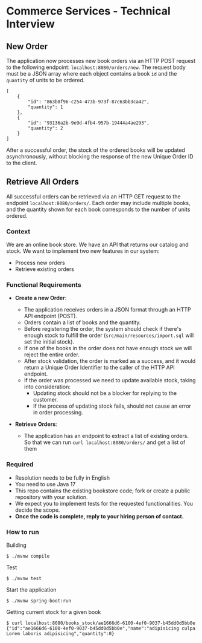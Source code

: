 # Commerce Services - Technical Interview

## New Order

The application now processes new book orders via an HTTP POST request to the following endpoint: `localhost:8080/orders/new`.
The request body must be a JSON array where each object contains a book `id` and the `quantity` of units to be ordered.

```
[
    {
        "id": "863b8f96-c254-473b-973f-87c63bb3ca42",
        "quantity": 1
    },
    {
        "id": "93136a2b-9e9d-4fb4-957b-19444a4ae293",
        "quantity": 2
    }
]
```

After a successful order, the stock of the ordered books will be updated asynchronously, without blocking the response of the new Unique Order ID to the client.

## Retrieve All Orders

All successful orders can be retrieved via an HTTP GET request to the endpoint `localhost:8080/orders/`. Each order may include multiple books, and the quantity shown for each book corresponds to the number of units ordered.

### Context

We are an online book store. We have an API that returns our catalog and stock. 
We want to implement two new features in our system:
- Process new orders
- Retrieve existing orders

### Functional Requirements

- **Create a new Order**:
  - The application receives orders in a JSON format through an HTTP API endpoint (POST).
  - Orders contain a list of books and the quantity.
  - Before registering the order, the system should check if there's enough stock to fulfill the order (`src/main/resources/import.sql` will set the initial stock).
  - If one of the books in the order does not have enough stock we will reject the entire order.
  - After stock validation, the order is marked as a success, and it would return a Unique Order Identifier to the caller of the HTTP API endpoint.
  - If the order was processed we need to update available stock, taking into consideration:
    - Updating stock should not be a blocker for replying to the customer.
    - If the process of updating stock fails, should not cause an error in order processing.

- **Retrieve Orders**:
  - The application has an endpoint to extract a list of existing orders. So that we can run `curl localhost:8080/orders/` and get a list of them

### Required

- Resolution needs to be fully in English
- You need to use Java 17
- This repo contains the existing bookstore code; fork or create a public repository with your solution.
- We expect you to implement tests for the requested functionalities. You decide the scope.
- **Once the code is complete, reply to your hiring person of contact.**

### How to run

Building
```shell
$ ./mvnw compile
```

Test
```shell
$ ./mvnw test
```

Start the application

```shell
$ ./mvnw spring-boot:run
```

Getting current stock for a given book 

```shell
$ curl localhost:8080/books_stock/ae1666d6-6100-4ef0-9037-b45dd0d5bb0e
{"id":"ae1666d6-6100-4ef0-9037-b45dd0d5bb0e","name":"adipisicing culpa Lorem laboris adipisicing","quantity":0}
```

